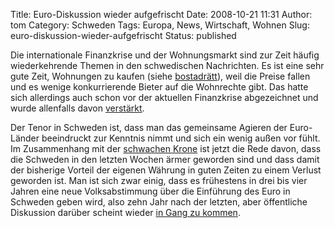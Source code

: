 Title: Euro-Diskussion wieder aufgefrischt
Date: 2008-10-21 11:31
Author: tom
Category: Schweden
Tags: Europa, News, Wirtschaft, Wohnen
Slug: euro-diskussion-wieder-aufgefrischt
Status: published

Die internationale Finanzkrise und der Wohnungsmarkt sind zur Zeit
häufig wiederkehrende Themen in den schwedischen Nachrichten. Es ist
eine sehr gute Zeit, Wohnungen zu kaufen (siehe
[bostadrätt](http://www.fiket.de/2006/05/28/wort-der-woche-bostadsraett/)),
weil die Preise fallen und es wenige konkurrierende Bieter auf die
Wohnrechte gibt. Das hatte sich allerdings auch schon vor der aktuellen
Finanzkrise abgezeichnet und wurde allenfalls davon
[verstärkt](http://www.dn.se/DNet/jsp/polopoly.jsp?d=3130&a=842480).

Der Tenor in Schweden ist, dass man das gemeinsame Agieren der
Euro-Länder beeindruckt zur Kenntnis nimmt und sich ein wenig außen vor
fühlt. Im Zusammenhang mit der [schwachen
Krone](http://www.fiket.de/2008/10/16/schwache-krone/) ist jetzt die
Rede davon, dass die Schweden in den letzten Wochen ärmer geworden sind
und dass damit der bisherige Vorteil der eigenen Währung in guten Zeiten
zu einem Verlust geworden ist. Man ist sich zwar einig, dass es
frühestens in drei bis vier Jahren eine neue Volksabstimmung über die
Einführung des Euro in Schweden geben wird, also zehn Jahr nach der
letzten, aber öffentliche Diskussion darüber scheint wieder [in Gang zu
kommen](http://www.dn.se/DNet/jsp/polopoly.jsp?d=572&a=842293).

